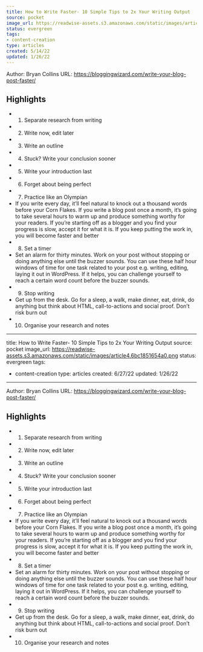 ```yaml
---
title: How to Write Faster- 10 Simple Tips to 2x Your Writing Output
source: pocket
image_url: https://readwise-assets.s3.amazonaws.com/static/images/article4.6bc1851654a0.png
status: evergreen
tags: 
- content-creation 
type: articles
created: 5/14/22
updated: 1/26/22
---
```


Author: Bryan Collins
URL: https://bloggingwizard.com/write-your-blog-post-faster/

## Highlights
- 1. Separate research from writing
- 2. Write now, edit later
- 3. Write an outline
- 4. Stuck? Write your conclusion sooner
- 5. Write your introduction last
- 6. Forget about being perfect
- 7. Practice like an Olympian
- If you write every day, it’ll feel natural to knock out a thousand words before your Corn Flakes. If you write a blog post once a month, it’s going to take several hours to warm up and produce something worthy for your readers. If you’re starting off as a blogger and you find your progress is slow, accept it for what it is. If you keep putting the work in, you will become faster and better
- 8. Set a timer
- Set an alarm for thirty minutes. Work on your post without stopping or doing anything else until the buzzer sounds. You can use these half hour windows of time for one task related to your post e.g. writing, editing, laying it out in WordPress. If it helps, you can challenge yourself to reach a certain word count before the buzzer sounds.
- 9. Stop writing
- Get up from the desk. Go for a sleep, a walk, make dinner, eat, drink, do anything but think about HTML, call-to-actions and social proof. Don’t risk burn out
- 10. Organise your research and notes
---
title: How to Write Faster- 10 Simple Tips to 2x Your Writing Output
source: pocket
image_url: https://readwise-assets.s3.amazonaws.com/static/images/article4.6bc1851654a0.png
status: evergreen
tags: 
- content-creation 
type: articles
created: 6/27/22
updated: 1/26/22
---

Author: Bryan Collins
URL: https://bloggingwizard.com/write-your-blog-post-faster/

## Highlights
- 1. Separate research from writing
- 2. Write now, edit later
- 3. Write an outline
- 4. Stuck? Write your conclusion sooner
- 5. Write your introduction last
- 6. Forget about being perfect
- 7. Practice like an Olympian
- If you write every day, it’ll feel natural to knock out a thousand words before your Corn Flakes. If you write a blog post once a month, it’s going to take several hours to warm up and produce something worthy for your readers. If you’re starting off as a blogger and you find your progress is slow, accept it for what it is. If you keep putting the work in, you will become faster and better
- 8. Set a timer
- Set an alarm for thirty minutes. Work on your post without stopping or doing anything else until the buzzer sounds. You can use these half hour windows of time for one task related to your post e.g. writing, editing, laying it out in WordPress. If it helps, you can challenge yourself to reach a certain word count before the buzzer sounds.
- 9. Stop writing
- Get up from the desk. Go for a sleep, a walk, make dinner, eat, drink, do anything but think about HTML, call-to-actions and social proof. Don’t risk burn out
- 10. Organise your research and notes
